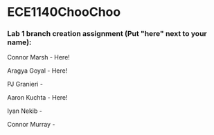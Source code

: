 # ECE1140ChooChoo
### Lab 1 branch creation assignment (Put "here" next to your name):
Connor Marsh - Here!

Aragya Goyal - Here!

PJ Granieri -

Aaron Kuchta - Here!

Iyan Nekib -

Connor Murray -

